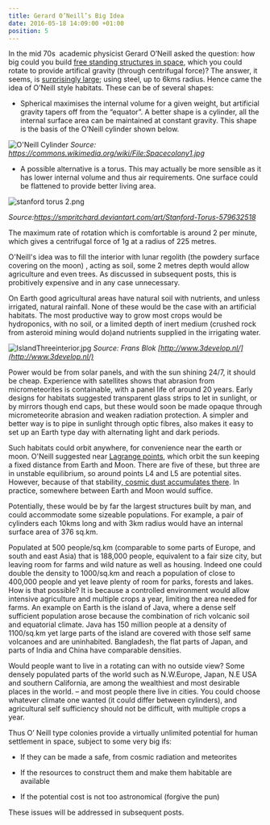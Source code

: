 ```yaml
---
title: Gerard O’Neill’s Big Idea
date: 2016-05-18 14:09:00 +01:00
position: 5
---
```


In the mid 70s  academic physicist Gerard O’Neill asked the question: how big could you build [free standing structures in space](http://www.popularmechanics.com/space/deep-space/a11351/how-we-could-actually-build-a-space-colony-17268252/), which you could rotate to provide artifical gravity (through centrifugal force)? The answer, it seems, is [surprisingly large](http://cosmoquest.org/forum/archive/index.php/t-111850.html); using steel, up to 6kms radius. Hence came the idea of O’Neill style habitats. These can be of several shapes:

* Spherical maximises the internal volume for a given weight, but artificial gravity tapers off from the “equator”.  A better shape is a cylinder, all the internal surface area can be maintained at constant gravity. This shape is the basis of the O’Neill cylinder shown below. 

![O'Neill Cylinder](https://3.bp.blogspot.com/-rbFxnBQo_e8/VzxkDxFA8rI/AAAAAAAAAFo/0YrGR1hMWpkrPV2eEvqetAeNXizfVqFMQCLcB/s640/IslandThree2.jpg)
*Source: https://commons.wikimedia.org/wiki/File:Spacecolony1.jpg*

* A possible alternative is a torus. This may actually be more sensible as it has lower internal volume and thus air requirements. One surface could be flattened to provide better living area. 

![stanford torus 2.png](/uploads/stanford%20torus%202.png)

*Source:https://smpritchard.deviantart.com/art/Stanford-Torus-579632518*

The maximum rate of rotation which is comfortable is around 2 per minute, which gives a centrifugal force of 1g at a radius of 225 metres.

O'Neill's idea was to fill the interior with lunar regolith (the powdery surface covering on the moon) , acting as soil, some 2 metres depth would allow agriculture and even trees. As discussed in subsequent posts, this is probitively expensive and in any case unnecessary. 

On Earth good agricultural areas have natural soil with nutrients, and unless irrigated, natural rainfall. None of these would be the case with an artificial habitats. The most productive way to grow most crops would be hydroponics, with no soil, or a limited depth of inert medium (crushed rock from asteroid mining would do)and nutrients supplied in the irrigating water. 

![IslandThreeinterior.jpg](/uploads/IslandThreeinterior.jpg)
*Source: Frans Blok [http://www.3develop.nl/](http://www.3develop.nl/)*

Power would be from solar panels, and with the sun shining 24/7, it should be cheap. Experience with satellites shows that abrasion from micrometeorites is containable, with a panel life of around 20 years. Early designs for habitats suggested transparent glass strips to let in sunlight, or by mirrors though end caps, but these would soon be made opaque through micrometeorite abrasion and weaken radiation protection. A simpler and better way is to pipe in sunlight through optic fibres, also makes it easy to set up an Earth type day with alternating light and dark periods.

Such habitats could orbit anywhere, for convenience near the earth or moon. O'Neill suggested near [Lagrange points](http://map.gsfc.nasa.gov/mission/observatory_l2.html), which orbit the sun keeping a fixed distance from Earth and Moon. There are five of these, but three are in unstable equilibrium, so around points L4 and L5 are potential sites. However, because of that stability,[ cosmic dust accumulates there](https://ras.ac.uk/news-and-press/research-highlights/earths-dust-cloud-satellites-confirmed). In practice, somewhere between Earth and Moon would suffice. 
 
Potentially, these would be by far the largest structures built by man, and could accommodate some sizeable populations. For example, a pair of cylinders each 10kms long and with 3km radius would have an internal surface area of 376 sq.km. 

Populated at 500 people/sq.km (comparable to some parts of Europe, and south and east Asia) that is 188,000 people, equivalent to a fair size city, but leaving room for farms and wild nature as well as housing. Indeed one could double the density to 1000/sq.km and reach a population of close to 400,000 people and yet leave plenty of room for parks, forests and lakes. How is that possible? It is because a controlled environment would allow intensive agriculture and multiple crops a year, limiting the area needed for farms. An example on Earth is the island of Java, where a dense self sufficient population arose because the combination of rich volcanic soil and equatorial climate. Java has 150 million people at a density of 1100/sq.km yet large parts of the island are covered with those self same volcanoes and are uninhabited. Bangladesh, the flat parts of Japan, and parts of India and China have comparable densities. 

Would people want to live in a rotating can with no outside view? Some densely populated parts of the world such as N.W.Europe, Japan, N.E USA and southern California, are among the wealthiest and most desirable places in the world. – and most people there live in cities. You could choose whatever climate one wanted (it could differ between cylinders), and agricultural self sufficiency should not be difficult, with multiple crops a year.

Thus O’ Neill type colonies provide a virtually unlimited potential for human settlement in space, subject to some very big ifs:

* If they can be made a safe, from cosmic radiation and meteorites

* If the resources to construct them and make them habitable are available

* If the potential cost is not too astronomical (forgive the pun)

These issues will be addressed in subsequent posts.